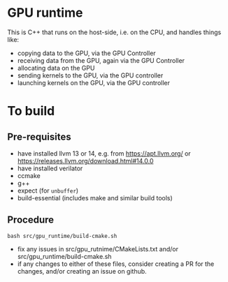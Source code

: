 # GPU runtime

This is C++ that runs on the host-side, i.e. on the CPU, and handles things like:
- copying data to the GPU, via the GPU Controller
- receiving data from the GPU, again via the GPU Controller
- allocating data on the GPU
- sending kernels to the GPU, via the GPU controller
- launching kernels on the GPU, via the GPU controller

# To build

## Pre-requisites

- have installed llvm 13 or 14, e.g. from https://apt.llvm.org/ or https://releases.llvm.org/download.html#14.0.0
- have installed verilator
- ccmake
- g++
- expect (for `unbuffer`)
- build-essential (includes make and similar build tools)

## Procedure

```
bash src/gpu_runtime/build-cmake.sh
```
- fix any issues in src/gpu_rutnime/CMakeLists.txt and/or src/gpu_runtime/build-cmake.sh
- if any changes to either of these files, consider creating a PR for the changes, and/or creating an issue on github.
